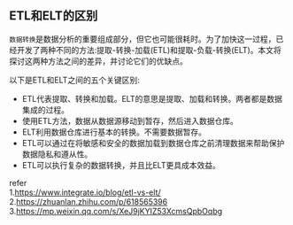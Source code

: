 ## ETL和ELT的区别   

`数据转换`是数据分析的重要组成部分，但它也可能很耗时。为了加快这一过程，已经开发了两种不同的方法:提取-转换-加载(ETL)和提取-负载-转换(ELT)。本文将探讨这两种方法之间的差异，并讨论它们的优缺点。     

以下是ETL和ELT之间的五个关键区别:   
* ETL代表提取、转换和加载。ELT的意思是提取、加载和转换。两者都是数据集成的过程。    
* 使用ETL方法，数据从数据源移动到暂存，然后进入数据仓库。   
* ELT利用数据仓库进行基本的转换。不需要数据暂存。   
* ETL可以通过在将敏感和安全的数据加载到数据仓库之前清理数据来帮助保护数据隐私和遵从性。 
* ETL可以执行复杂的数据转换，并且比ELT更具成本效益。    




refer   
1.https://www.integrate.io/blog/etl-vs-elt/ 
2.https://zhuanlan.zhihu.com/p/618565396    
3.https://mp.weixin.qq.com/s/XeJ9jKYIZ53XcmsQpbOqbg 


